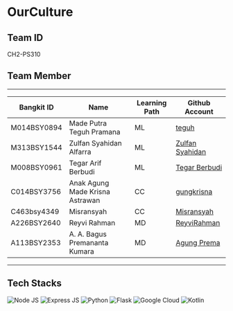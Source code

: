 # OurCulture

## Team ID

CH2-PS310

## Team Member

---------------------------------------------------------------------------------------------------------------------------
| Bangkit ID  | Name                            | Learning Path | Github Account                                          |
| ----------- | ------------------------------- | ------------- | ------------------------------------------------------- |
| M014BSY0894 | Made Putra Teguh Pramana        | ML            | [teguh](https://github.com/madeputrateg)                |
| M313BSY1544 | Zulfan Syahidan Alfarra         | ML            | [Zulfan Syahidan](https://github.com/ZulfanAlfarra)     |
| M008BSY0961 | Tegar Arif Berbudi              | ML            | [Tegar Berbudi](https://github.com/jehe22)              |
| C014BSY3756 | Anak Agung Made Krisna Astrawan | CC            | [gungkrisna](https://github.com/imkzuma)                |
| C463bsy4349 | Misransyah                      | CC            | [Misransyah](https://github.com/Rann24)                 |
| A226BSY2640 | Reyvi Rahman                    | MD            | [ReyviRahman](https://github.com/ReyviRahman)           |
| A113BSY2353 | A. A. Bagus Premananta Kumara   | MD            | [Agung Prema](https://github.com/premaagung)            |
---------------------------------------------------------------------------------------------------------------------------

## Tech Stacks
![Node JS](https://img.shields.io/badge/Node.js-339933?style=for-the-badge&logo=nodedotjs&logoColor=white)
![Express JS](https://img.shields.io/badge/Express.js-000000?style=for-the-badge&logo=express&logoColor=white)
![Python](https://img.shields.io/badge/python-3670A0?style=for-the-badge&logo=python&logoColor=ffdd54)
![Flask](https://img.shields.io/badge/flask-%23000.svg?style=for-the-badge&logo=flask&logoColor=white)
![Google Cloud](https://img.shields.io/badge/GoogleCloud-%234285F4.svg?style=for-the-badge&logo=google-cloud&logoColor=white)
![Kotlin](https://img.shields.io/badge/kotlin-%237F52FF.svg?style=for-the-badge&logo=kotlin&logoColor=white)
